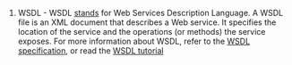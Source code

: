 1. WSDL - WSDL [stands](https://docs.spring.io/spring-ws/sites/1.5/reference/html/why-contract-first.html) for Web Services Description Language. A WSDL file is an XML document that describes a Web service. It specifies the location of the service and the operations (or methods) the service exposes. For more information about WSDL, refer to the [WSDL specification](https://www.w3.org/TR/wsdl), or read the [WSDL tutorial](https://www.w3schools.com/wsdl/)